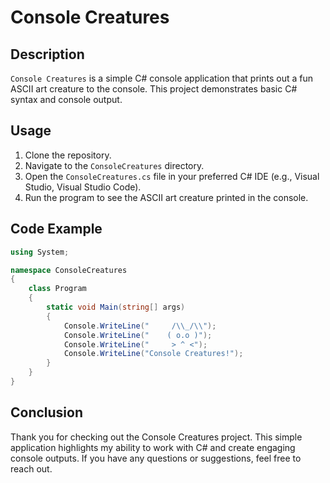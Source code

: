 # Console Creatures

## Description

`Console Creatures` is a simple C# console application that prints out a fun ASCII art creature to the console. This project demonstrates basic C# syntax and console output.

## Usage

1. Clone the repository.
2. Navigate to the `ConsoleCreatures` directory.
3. Open the `ConsoleCreatures.cs` file in your preferred C# IDE (e.g., Visual Studio, Visual Studio Code).
4. Run the program to see the ASCII art creature printed in the console.

## Code Example

```csharp
using System;

namespace ConsoleCreatures
{
    class Program
    {
        static void Main(string[] args)
        {
            Console.WriteLine("     /\\_/\\");
            Console.WriteLine("    ( o.o )");
            Console.WriteLine("     > ^ <");
            Console.WriteLine("Console Creatures!");
        }
    }
}
```

## Conclusion

Thank you for checking out the Console Creatures project. This simple application highlights my ability to work with C# and create engaging console outputs. If you have any questions or suggestions, feel free to reach out.
